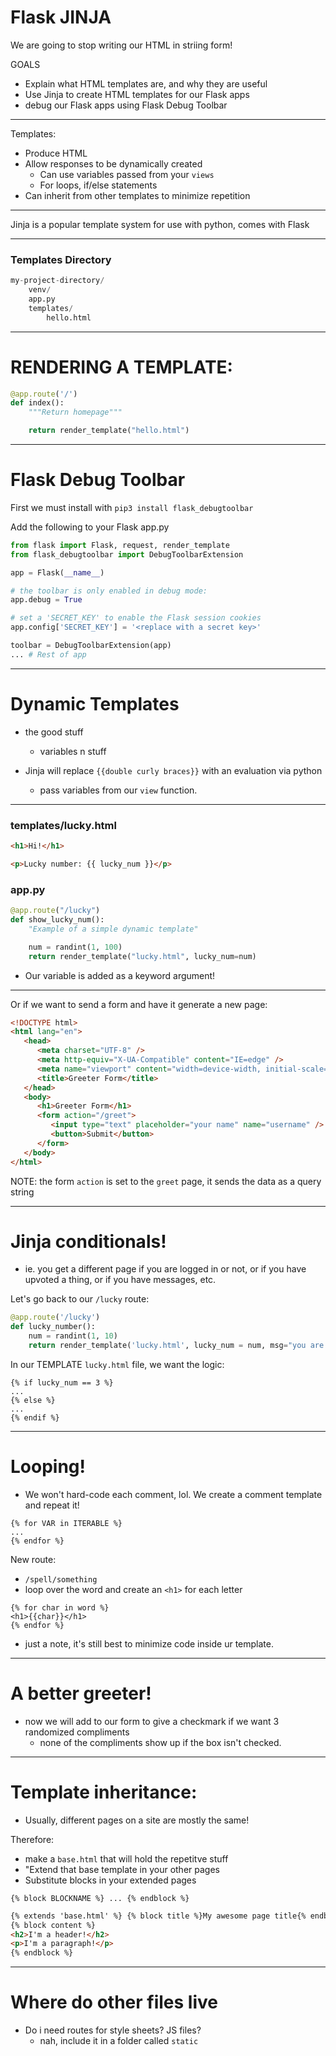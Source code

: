 # Flask JINJA

We are going to stop writing our HTML in striing form!

GOALS

-  Explain what HTML templates are, and why they are useful
-  Use Jinja to create HTML templates for our Flask apps
-  debug our Flask apps using Flask Debug Toolbar

---

Templates:

-  Produce HTML
-  Allow responses to be dynamically created
   -  Can use variables passed from your `views`
   -  For loops, if/else statements
-  Can inherit from other templates to minimize repetition

---

Jinja is a popular template system for use with python, comes with Flask

---

### Templates Directory

```py
my-project-directory/
    venv/
    app.py
    templates/
        hello.html
```

---

# RENDERING A TEMPLATE:

```py
@app.route('/')
def index():
    """Return homepage"""

    return render_template("hello.html")
```

---

# Flask Debug Toolbar

First we must install with `pip3 install flask_debugtoolbar`

Add the following to your Flask app.py

```py
from flask import Flask, request, render_template
from flask_debugtoolbar import DebugToolbarExtension

app = Flask(__name__)

# the toolbar is only enabled in debug mode:
app.debug = True

# set a 'SECRET_KEY' to enable the Flask session cookies
app.config['SECRET_KEY'] = '<replace with a secret key>'

toolbar = DebugToolbarExtension(app)
... # Rest of app
```

---

# Dynamic Templates

-  the good stuff

   -  variables n stuff

-  Jinja will replace `{{double curly braces}}` with an evaluation via python
   -  pass variables from our `view` function.

---

### templates/lucky.html

```html
<h1>Hi!</h1>

<p>Lucky number: {{ lucky_num }}</p>
```

### app.py

```py
@app.route("/lucky")
def show_lucky_num():
    "Example of a simple dynamic template"

    num = randint(1, 100)
    return render_template("lucky.html", lucky_num=num)
```

-  Our variable is added as a keyword argument!

---

Or if we want to send a form and have it generate a new page:

```html
<!DOCTYPE html>
<html lang="en">
   <head>
      <meta charset="UTF-8" />
      <meta http-equiv="X-UA-Compatible" content="IE=edge" />
      <meta name="viewport" content="width=device-width, initial-scale=1.0" />
      <title>Greeter Form</title>
   </head>
   <body>
      <h1>Greeter Form</h1>
      <form action="/greet">
         <input type="text" placeholder="your name" name="username" />
         <button>Submit</button>
      </form>
   </body>
</html>
```

NOTE: the form `action` is set to the `greet` page, it sends the data as a query string

---

# Jinja conditionals!

-  ie. you get a different page if you are logged in or not, or if you have upvoted a thing, or if you have messages, etc.

Let's go back to our `/lucky` route:

```py
@app.route('/lucky')
def lucky_number():
    num = randint(1, 10)
    return render_template('lucky.html', lucky_num = num, msg="you are lucky!")
```

In our TEMPLATE `lucky.html` file, we want the logic:

```
{% if lucky_num == 3 %}
...
{% else %}
...
{% endif %}
```

---

# Looping!

-  We won't hard-code each comment, lol. We create a comment template and repeat it!

```
{% for VAR in ITERABLE %}
...
{% endfor %}
```

New route:

-  `/spell/something`
-  loop over the word and create an `<h1>` for each letter

```
{% for char in word %}
<h1>{{char}}</h1>
{% endfor %}
```

-  just a note, it's still best to minimize code inside ur template.

---

# A better greeter!

-  now we will add to our form to give a checkmark if we want 3 randomized compliments
   -  none of the compliments show up if the box isn't checked.

---

# Template inheritance:

-  Usually, different pages on a site are mostly the same!

Therefore:

-  make a `base.html` that will hold the repetitve stuff
-  "Extend that base template in your other pages
-  Substitute blocks in your extended pages

`{% block BLOCKNAME %} ... {% endblock %}`

```html
{% extends 'base.html' %} {% block title %}My awesome page title{% endblock %}
{% block content %}
<h2>I'm a header!</h2>
<p>I'm a paragraph!</p>
{% endblock %}
```

---

# Where do other files live

-  Do i need routes for style sheets? JS files?
   -  nah, include it in a folder called `static`
